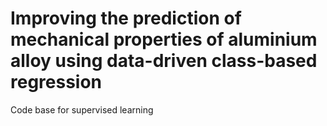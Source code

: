 # Improving the prediction of mechanical properties of aluminium alloy using data-driven class-based regression

Code base for supervised learning